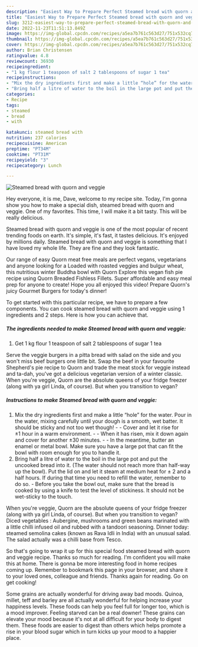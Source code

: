 ```yaml
---
description: "Easiest Way to Prepare Perfect Steamed bread with quorn and veggie"
title: "Easiest Way to Prepare Perfect Steamed bread with quorn and veggie"
slug: 3212-easiest-way-to-prepare-perfect-steamed-bread-with-quorn-and-veggie
date: 2022-11-23T11:51:13.849Z
image: https://img-global.cpcdn.com/recipes/a5ea7b761c563d27/751x532cq70/steamed-bread-with-quorn-and-veggie-recipe-main-photo.jpg
thumbnail: https://img-global.cpcdn.com/recipes/a5ea7b761c563d27/751x532cq70/steamed-bread-with-quorn-and-veggie-recipe-main-photo.jpg
cover: https://img-global.cpcdn.com/recipes/a5ea7b761c563d27/751x532cq70/steamed-bread-with-quorn-and-veggie-recipe-main-photo.jpg
author: Brian Christensen
ratingvalue: 4.8
reviewcount: 36930
recipeingredient:
- "1 kg flour 1 teaspoon of salt 2 tablespoons of sugar 1 tea"
recipeinstructions:
- "Mix the dry ingredients first and make a little “hole” for the water. Pour in the water, mixing carefully until your dough is a smooth, wet batter. It should be sticky and not too wet though!  Cover and let it rise for ±1 hour in a warm environment.  When it has risen, mix it down again and cover for another ±30 minutes.  In the meantime, butter an enamel or metal bowl. Make sure you have a large pot that can fit the bowl with room enough for you to handle it."
- "Bring half a litre of water to the boil in the large pot and put the uncooked bread into it. (The water should not reach more than half-way up the bowl). Put the lid on and let it steam at medium heat for ± 2 and a half hours. If during that time you need to refill the water, remember to do so. Before you take the bowl out, make sure that the bread is cooked by using a knife to test the level of stickiness. It should not be wet-sticky to the touch."
categories:
- Recipe
tags:
- steamed
- bread
- with

katakunci: steamed bread with 
nutrition: 237 calories
recipecuisine: American
preptime: "PT34M"
cooktime: "PT31M"
recipeyield: "3"
recipecategory: Lunch

---
```



![Steamed bread with quorn and veggie](https://img-global.cpcdn.com/recipes/a5ea7b761c563d27/751x532cq70/steamed-bread-with-quorn-and-veggie-recipe-main-photo.jpg)

Hey everyone, it is me, Dave, welcome to my recipe site. Today, I'm gonna show you how to make a special dish, steamed bread with quorn and veggie. One of my favorites. This time, I will make it a bit tasty. This will be really delicious.

Steamed bread with quorn and veggie is one of the most popular of recent trending foods on earth. It's simple, it's fast, it tastes delicious. It's enjoyed by millions daily. Steamed bread with quorn and veggie is something that I have loved my whole life. They are fine and they look fantastic.

Our range of easy Quorn meat free meals are perfect vegans, vegetarians and anyone looking for a Loaded with roasted veggies and bulgur wheat, this nutritious winter Buddha bowl with Quorn Explore this vegan fish pie recipe using Quorn Breaded Fishless Fillets. Super affordable and easy meal prep for anyone to create! Hope you all enjoyed this video! Prepare Quorn&#39;s juicy Gourmet Burgers for today&#39;s dinner!


To get started with this particular recipe, we have to prepare a few components. You can cook steamed bread with quorn and veggie using 1 ingredients and 2 steps. Here is how you can achieve that.

<!--inarticleads1-->

##### The ingredients needed to make Steamed bread with quorn and veggie:

1. Get 1 kg flour 1 teaspoon of salt 2 tablespoons of sugar 1 tea


Serve the veggie burgers in a pitta bread with salad on the side and you won&#39;t miss beef burgers one little bit. Swap the beef in your favourite Shepherd&#39;s pie recipe to Quorn and trade the meat stock for veggie instead and ta-dah, you&#39;ve got a delicious vegetarian version of a winter classic. When you&#39;re veggie, Quorn are the absolute queens of your fridge freezer (along with ya girl Linda, of course). But when you transition to vegan? 

<!--inarticleads2-->

##### Instructions to make Steamed bread with quorn and veggie:

1. Mix the dry ingredients first and make a little “hole” for the water. Pour in the water, mixing carefully until your dough is a smooth, wet batter. It should be sticky and not too wet though! -  - Cover and let it rise for ±1 hour in a warm environment. -  - When it has risen, mix it down again and cover for another ±30 minutes. -  - In the meantime, butter an enamel or metal bowl. Make sure you have a large pot that can fit the bowl with room enough for you to handle it.
1. Bring half a litre of water to the boil in the large pot and put the uncooked bread into it. (The water should not reach more than half-way up the bowl). Put the lid on and let it steam at medium heat for ± 2 and a half hours. If during that time you need to refill the water, remember to do so. - Before you take the bowl out, make sure that the bread is cooked by using a knife to test the level of stickiness. It should not be wet-sticky to the touch.


When you&#39;re veggie, Quorn are the absolute queens of your fridge freezer (along with ya girl Linda, of course). But when you transition to vegan? Diced vegetables : Aubergine, mushrooms and green beans marinated with a little chilli infused oil and rubbed with a tandoori seasoning. Dinner today: steamed semolina cakes (known as Rava Idli in India) with an unusual salad. The salad actually was a chilli base from Tesco. 

So that's going to wrap it up for this special food steamed bread with quorn and veggie recipe. Thanks so much for reading. I'm confident you will make this at home. There is gonna be more interesting food in home recipes coming up. Remember to bookmark this page in your browser, and share it to your loved ones, colleague and friends. Thanks again for reading. Go on get cooking!

Some grains are actually wonderful for driving away bad moods. Quinoa, millet, teff and barley are all actually wonderful for helping increase your happiness levels. These foods can help you feel full for longer too, which is a mood improver. Feeling starved can be a real downer! These grains can elevate your mood because it's not at all difficult for your body to digest them. These foods are easier to digest than others which helps promote a rise in your blood sugar which in turn kicks up your mood to a happier place.
